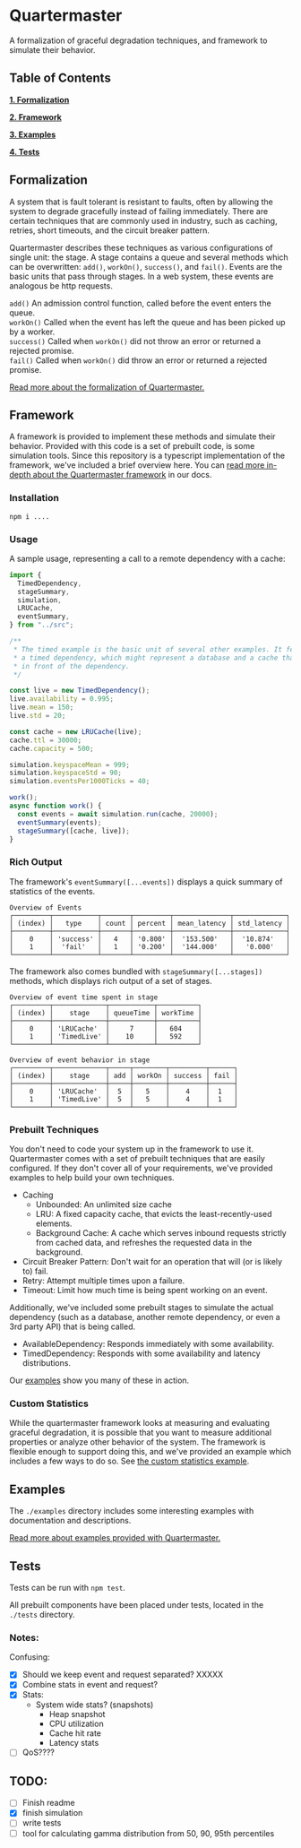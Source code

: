 # Quartermaster

A formalization of graceful degradation techniques, and framework to simulate their behavior.

## Table of Contents

**[1. Formalization](#Formalization)**

**[2. Framework](#Framework)**

**[3. Examples](#Examples)**

**[4. Tests](#Tests)**

## Formalization

A system that is fault tolerant is resistant to faults, often by allowing the system to degrade gracefully instead of failing immediately. There are certain techniques that are commonly used in industry, such as caching, retries, short timeouts, and the circuit breaker pattern.

Quartermaster describes these techniques as various configurations of single unit: the stage. A stage contains a queue and several methods which can be overwritten: `add()`, `workOn()`, `success()`, and `fail()`. Events are the basic units that pass through stages. In a web system, these events are analogous be http requests.

`add()` An admission control function, called before the event enters the queue.
\
`workOn()` Called when the event has left the queue and has been picked up by a worker.
\
`success()` Called when `workOn()` did not throw an error or returned a rejected promise.
\
`fail()` Called when `workOn()` did throw an error or returned a rejected promise.

[Read more about the formalization of Quartermaster.](docs/formalization.md)

## Framework

A framework is provided to implement these methods and simulate their behavior. Provided with this code is a set of prebuilt code, is some simulation tools. Since this repository is a typescript implementation of the framework, we've included a brief overview here. You can [read more in-depth about the Quartermaster framework](docs/framework.md) in our docs.

### Installation

`npm i ....`

### Usage

A sample usage, representing a call to a remote dependency with a cache:

```typescript
import {
  TimedDependency,
  stageSummary,
  simulation,
  LRUCache,
  eventSummary,
} from "../src";

/**
 * The timed example is the basic unit of several other examples. It features
 * a timed dependency, which might represent a database and a cache that sits
 * in front of the dependency.
 */

const live = new TimedDependency();
live.availability = 0.995;
live.mean = 150;
live.std = 20;

const cache = new LRUCache(live);
cache.ttl = 30000;
cache.capacity = 500;

simulation.keyspaceMean = 999;
simulation.keyspaceStd = 90;
simulation.eventsPer1000Ticks = 40;

work();
async function work() {
  const events = await simulation.run(cache, 20000);
  eventSummary(events);
  stageSummary([cache, live]);
}
```

### Rich Output

The framework's `eventSummary([...events])` displays a quick summary of statistics of the events.

```
Overview of Events
┌─────────┬───────────┬───────┬─────────┬──────────────┬─────────────┐
│ (index) │   type    │ count │ percent │ mean_latency │ std_latency │
├─────────┼───────────┼───────┼─────────┼──────────────┼─────────────┤
│    0    │ 'success' │   4   │ '0.800' │  '153.500'   │  '10.874'   │
│    1    │  'fail'   │   1   │ '0.200' │  '144.000'   │   '0.000'   │
└─────────┴───────────┴───────┴─────────┴──────────────┴─────────────┘
```

The framework also comes bundled with `stageSummary([...stages])` methods, which displays rich output of a set of stages.

```
Overview of event time spent in stage
┌─────────┬─────────────┬───────────┬──────────┐
│ (index) │    stage    │ queueTime │ workTime │
├─────────┼─────────────┼───────────┼──────────┤
│    0    │ 'LRUCache'  │     7     │   604    │
│    1    │ 'TimedLive' │    10     │   592    │
└─────────┴─────────────┴───────────┴──────────┘

Overview of event behavior in stage
┌─────────┬─────────────┬─────┬────────┬─────────┬──────┐
│ (index) │    stage    │ add │ workOn │ success │ fail │
├─────────┼─────────────┼─────┼────────┼─────────┼──────┤
│    0    │ 'LRUCache'  │  5  │   5    │    4    │  1   │
│    1    │ 'TimedLive' │  5  │   5    │    4    │  1   │
└─────────┴─────────────┴─────┴────────┴─────────┴──────┘
```

### Prebuilt Techniques

You don't need to code your system up in the framework to use it. Quartermaster comes with a set of prebuilt techniques that are easily configured. If they don't cover all of your requirements, we've provided examples to help build your own techniques.

- Caching
  - Unbounded: An unlimited size cache
  - LRU: A fixed capacity cache, that evicts the least-recently-used elements.
  - Background Cache: A cache which serves inbound requests strictly from cached data, and refreshes the requested data in the background.
- Circuit Breaker Pattern: Don't wait for an operation that will (or is likely to) fail.
- Retry: Attempt multiple times upon a failure.
- Timeout: Limit how much time is being spent working on an event.

Additionally, we've included some prebuilt stages to simulate the actual dependency (such as a database, another remote dependency, or even a 3rd party API) that is being called.

- AvailableDependency: Responds immediately with some availability.
- TimedDependency: Responds with some availability and latency distributions.

Our [examples](docs/examples.md) show you many of these in action.

### Custom Statistics

While the quartermaster framework looks at measuring and evaluating graceful degradation, it is possible that you want to measure additional properties or analyze other behavior of the system. The framework is flexible enough to support doing this, and we've provided an example which includes a few ways to do so. See [the custom statistics example](docs/examples.md).

## Examples

The `./examples` directory includes some interesting examples with documentation and descriptions.

[Read more about examples provided with Quartermaster.](docs/examples.md)

## Tests

Tests can be run with `npm test`.

All prebuilt components have been placed under tests, located in the `./tests` directory.

### Notes:

Confusing:

- [x] Should we keep event and request separated? XXXXX
- [x] Combine stats in event and request?
- [x] Stats:
  - System wide stats? (snapshots)
    - Heap snapshot
    - CPU utilization
    - Cache hit rate
    - Latency stats
- [ ] QoS????

## TODO:

- [ ] Finish readme
- [x] finish simulation
- [ ] write tests
- [ ] tool for calculating gamma distribution from 50, 90, 95th percentiles
